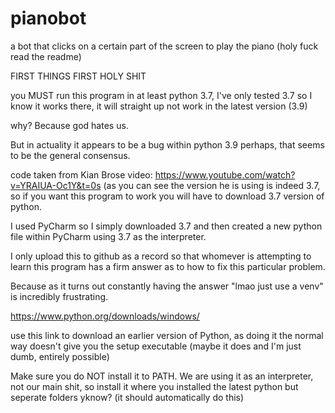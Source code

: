 # pianobot
a bot that clicks on a certain part of the screen to play the piano (holy fuck read the readme)


FIRST THINGS FIRST HOLY SHIT

you MUST run this program in at least python 3.7, I've only tested 3.7 so I know it works there, it will straight up not work in the latest version (3.9)

why? Because god hates us.

But in actuality it appears to be a bug within python 3.9 perhaps, that seems to be the general consensus.

code taken from Kian Brose video: https://www.youtube.com/watch?v=YRAIUA-Oc1Y&t=0s
(as you can see the version he is using is indeed 3.7, so if you want this program to work you will have to download 3.7 version of python.

I used PyCharm so I simply downloaded 3.7 and then created a new python file within PyCharm using 3.7 as the interpreter.

I only upload this to github as a record so that whomever is attempting to learn this program has a firm answer as to how to fix this particular problem.

Because as it turns out constantly having the answer "lmao just use a venv" is incredibly frustrating.



https://www.python.org/downloads/windows/

use this link to download an earlier version of Python, as doing it the normal way doesn't give you the setup executable (maybe it does and I'm just dumb, entirely possible)

Make sure you do NOT install it to PATH. We are using it as an interpreter, not our main shit, so install it where you installed the latest python but seperate folders yknow?
(it should automatically do this)
